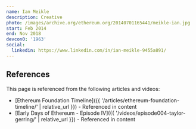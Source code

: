 ```yaml
---
name: Ian Meikle
description: Creative
photo: /images/archive.org/ethereum.org/20140701165441/meikle-ian.jpg
start: Feb 2014
end: Nov 2018
devcon0: '1963'
social:
  linkedin: https://www.linkedin.com/in/ian-meikle-9455a891/
---
```


## References

This page is referenced from the following articles and videos:

- [Ethereum Foundation Timeline]({{ '/articles/ethereum-foundation-timeline/' | relative_url }}) - Referenced in content
- [Early Days of Ethereum - Episode IV]({{ '/videos/episode004-taylor-gerring/' | relative_url }}) - Referenced in content